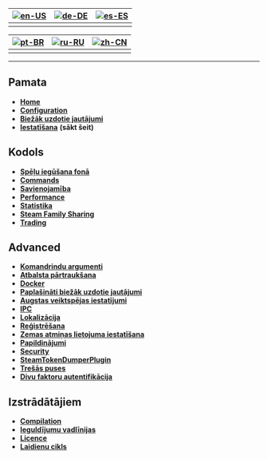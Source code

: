 | [![en-US](https://raw.githubusercontent.com/hjnilsson/country-flags/master/png100px/us.png)](https://github.com/JustArchiNET/ArchiSteamFarm/wiki/Home) | [![de-DE](https://raw.githubusercontent.com/hjnilsson/country-flags/master/png100px/de.png)](https://github.com/JustArchiNET/ArchiSteamFarm/wiki/Home-de-DE) | [![es-ES](https://raw.githubusercontent.com/hjnilsson/country-flags/master/png100px/es.png)](https://github.com/JustArchiNET/ArchiSteamFarm/wiki/Home-es-ES) |
| ------------------------------------------------------------------------------------------------------------------------------------------------------ | ------------------------------------------------------------------------------------------------------------------------------------------------------------ | ------------------------------------------------------------------------------------------------------------------------------------------------------------ |
|                                                                                                                                                        |                                                                                                                                                              |                                                                                                                                                              |

| [![pt-BR](https://raw.githubusercontent.com/hjnilsson/country-flags/master/png100px/br.png)](https://github.com/JustArchiNET/ArchiSteamFarm/wiki/Home-pt-BR) | [![ru-RU](https://raw.githubusercontent.com/hjnilsson/country-flags/master/png100px/ru.png)](https://github.com/JustArchiNET/ArchiSteamFarm/wiki/Home-ru-RU) | [![zh-CN](https://raw.githubusercontent.com/hjnilsson/country-flags/master/png100px/cn.png)](https://github.com/JustArchiNET/ArchiSteamFarm/wiki/Home-zh-CN) |
| ------------------------------------------------------------------------------------------------------------------------------------------------------------ | ------------------------------------------------------------------------------------------------------------------------------------------------------------ | ------------------------------------------------------------------------------------------------------------------------------------------------------------ |
|                                                                                                                                                              |                                                                                                                                                              |                                                                                                                                                              |

* * *

## Pamata

* **[Home](https://github.com/JustArchiNET/ArchiSteamFarm/wiki/Home)**
* **[Configuration](https://github.com/JustArchiNET/ArchiSteamFarm/wiki/Configuration)**
* **[Biežāk uzdotie jautājumi](https://github.com/JustArchiNET/ArchiSteamFarm/wiki/FAQ)**
* **[Iestatīšana](https://github.com/JustArchiNET/ArchiSteamFarm/wiki/Setting-up)** **(sākt šeit)**

## Kodols

* **[Spēļu iegūšana fonā](https://github.com/JustArchiNET/ArchiSteamFarm/wiki/Background-games-redeemer)**
* **[Commands](https://github.com/JustArchiNET/ArchiSteamFarm/wiki/Commands)**
* **[Savienojamība](https://github.com/JustArchiNET/ArchiSteamFarm/wiki/Compatibility)**
* **[Performance](https://github.com/JustArchiNET/ArchiSteamFarm/wiki/Performance)**
* **[Statistika](https://github.com/JustArchiNET/ArchiSteamFarm/wiki/Statistics)**
* **[Steam Family Sharing](https://github.com/JustArchiNET/ArchiSteamFarm/wiki/Steam-Family-Sharing)**
* **[Trading](https://github.com/JustArchiNET/ArchiSteamFarm/wiki/Trading)**

## Advanced

* **[Komandrindu argumenti](https://github.com/JustArchiNET/ArchiSteamFarm/wiki/Command-line-arguments)**
* **[Atbalsta pārtraukšana](https://github.com/JustArchiNET/ArchiSteamFarm/wiki/Deprecation)**
* **[Docker](https://github.com/JustArchiNET/ArchiSteamFarm/wiki/Docker)**
* **[Paplašināti biežāk uzdotie jautājumi](https://github.com/JustArchiNET/ArchiSteamFarm/wiki/Extended-FAQ)**
* **[Augstas veiktspējas iestatījumi](https://github.com/JustArchiNET/ArchiSteamFarm/wiki/High-performance-setup)**
* **[IPC](https://github.com/JustArchiNET/ArchiSteamFarm/wiki/IPC)**
* **[Lokalizācija](https://github.com/JustArchiNET/ArchiSteamFarm/wiki/Localization)**
* **[Reģistrēšana](https://github.com/JustArchiNET/ArchiSteamFarm/wiki/Logging)**
* **[Zemas atmiņas lietojuma iestatīšana](https://github.com/JustArchiNET/ArchiSteamFarm/wiki/Low-memory-setup)**
* **[Papildinājumi](https://github.com/JustArchiNET/ArchiSteamFarm/wiki/Plugins)**
* **[Security](https://github.com/JustArchiNET/ArchiSteamFarm/wiki/Security)**
* **[SteamTokenDumperPlugin](https://github.com/JustArchiNET/ArchiSteamFarm/wiki/SteamTokenDumperPlugin)**
* **[Trešās puses](https://github.com/JustArchiNET/ArchiSteamFarm/wiki/Third-party)**
* **[Divu faktoru autentifikācija](https://github.com/JustArchiNET/ArchiSteamFarm/wiki/Two-factor-authentication)**

## Izstrādātājiem

* **[Compilation](https://github.com/JustArchiNET/ArchiSteamFarm/wiki/Compilation)**
* **[Ieguldījumu vadlīnijas](https://github.com/JustArchiNET/ArchiSteamFarm/blob/master/.github/CONTRIBUTING.md)**
* **[Licence](https://github.com/JustArchiNET/ArchiSteamFarm/wiki/License)**
* **[Laidienu cikls](https://github.com/JustArchiNET/ArchiSteamFarm/wiki/Release-cycle)**